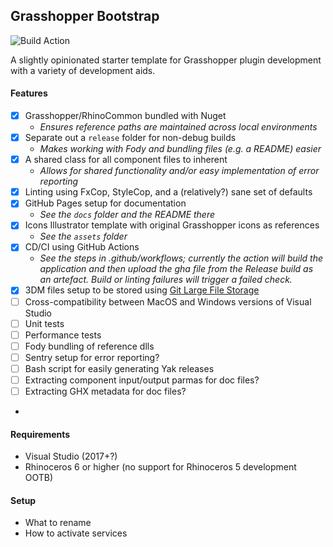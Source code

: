 ## Grasshopper Bootstrap

![Build Action](https://github.com/philipbelesky/GrasshopperBootstrap/workflows/Grasshopper%20Plugin/badge.svg)

A slightly opinionated starter template for Grasshopper plugin development with a variety of development aids.

#### Features

- [X] Grasshopper/RhinoCommon bundled with Nuget
  - *Ensures reference paths are maintained across local environments*
- [X] Separate out a `release` folder for non-debug builds
  - *Makes working with Fody and bundling files (e.g. a README) easier*
- [X] A shared class for all component files to inherent
  - *Allows for shared functionality and/or easy implementation of error reporting*
- [X] Linting using FxCop, StyleCop, and a (relatively?) sane set of defaults
- [X] GitHub Pages setup for documentation
  - *See the `docs` folder and the README there*
- [X] Icons Illustrator template with original Grasshopper icons as references
  - *See the `assets` folder*
- [X] CD/CI using GitHub Actions
  - *See the steps in .github/workflows; currently the action will build the application and then upload the gha file from the Release build as an artefact. Build or linting failures will trigger a failed check.*
- [X] 3DM files setup to be stored using [Git Large File Storage](https://git-lfs.github.com)
- [ ] Cross-compatibility between MacOS and Windows versions of Visual Studio
- [ ] Unit tests
- [ ] Performance tests
- [ ] Fody bundling of reference dlls
- [ ] Sentry setup for error reporting?
- [ ] Bash script for easily generating Yak releases
- [ ] Extracting component input/output parmas for doc files?
- [ ] Extracting GHX metadata for doc files?
-

#### Requirements

- Visual Studio (2017+?)
- Rhinoceros 6 or higher (no support for Rhinoceros 5 development OOTB)

#### Setup

- What to rename
- How to activate services

